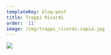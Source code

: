 ```yaml
---
templateKey: blog-post
title: Troppi Ricordi
order: '11'
image: /img/troppi_ricordi-copia.jpg
---
```

![](/img/librotaddei.png)

